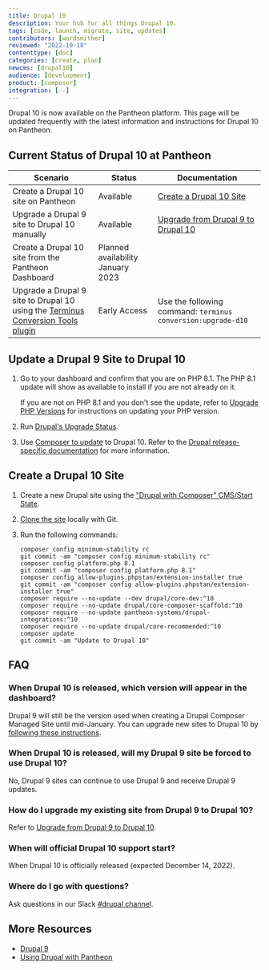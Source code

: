 ```yaml
---
title: Drupal 10
description: Your hub for all things Drupal 10.
tags: [code, launch, migrate, site, updates]
contributors: [wordsmither]
reviewed: "2022-10-18"
contenttype: [doc]
categories: [create, plan]
newcms: [drupal10]
audience: [development]
product: [composer]
integration: [--]
---
```


Drupal 10 is now available on the Pantheon platform. This page will be updated frequently with the latest information and instructions for Drupal 10 on Pantheon.

## Current Status of Drupal 10 at Pantheon

| Scenario | Status | Documentation |
|---|---|---|
| Create a Drupal 10 site on Pantheon | Available | [Create a Drupal 10 Site](/drupal-10#create-a-drupal-10-site)|
| Upgrade a Drupal 9 site to Drupal 10 manually | Available | [Upgrade from Drupal 9 to Drupal 10](/drupal-10#upgrade-a-drupal-9-site-to-drupal-10) |
| Create a Drupal 10 site from the Pantheon Dashboard | Planned availability January 2023 | |
| Upgrade a Drupal 9 site to Drupal 10 using the [Terminus Conversion Tools plugin](https://github.com/pantheon-systems/terminus-conversion-tools-plugin) | Early Access | Use the following command: `terminus conversion:upgrade-d10` |


## Update a Drupal 9 Site to Drupal 10

1. Go to your dashboard and confirm that you are on PHP 8.1. The PHP 8.1 update will show as available to install if you are not already on it.

   If you are not on PHP 8.1 and you don't see the update, refer to [Upgrade PHP Versions](https://pantheon.io/docs/guides/php/php-versions) for instructions on updating your PHP version.

1. Run [Drupal's Upgrade Status](https://www.drupal.org/project/upgrade_status).

1. Use [Composer to update](/guides/upgrade-drupal-8-ic-to-drupal-9#set-drupal-core-version) to Drupal 10. Refer to the [Drupal release-specific documentation](https://www.drupal.org/project/drupal/releases) for more information.

## Create a Drupal 10 Site

1. Create a new Drupal site using the ["Drupal with Composer" CMS/Start State](/guides/quickstart/create-new-site/).

1. [Clone the site](/guides/git/git-config#clone-your-site-codebase) locally with Git.

1. Run the following commands:

   ```bash{promptUser: user}
   composer config minimum-stability rc
   git commit -am "composer config minimum-stability rc"
   composer config platform.php 8.1
   git commit -am "composer config platform.php 8.1"
   composer config allow-plugins.phpstan/extension-installer true
   git commit -am "composer config allow-plugins.phpstan/extension-installer true"
   composer require --no-update --dev drupal/core-dev:^10
   composer require --no-update drupal/core-composer-scaffold:^10
   composer require --no-update pantheon-systems/drupal-integrations:^10
   composer require --no-update drupal/core-recommended:^10
   composer update
   git commit -am "Update to Drupal 10"
   ```

## FAQ

### When Drupal 10 is released, which version will appear in the dashboard?

Drupal 9 will still be the version used when creating a Drupal Composer Managed Site until mid-January. You can upgrade new sites to Drupal 10 by [following these instructions](/drupal-10#update-a-drupal-9-site-to-drupal-10).

### When Drupal 10 is released, will my Drupal 9 site be forced to use Drupal 10?

No, Drupal 9 sites can continue to use Drupal 9 and receive Drupal 9 updates.

### How do I upgrade my existing site from Drupal 9 to Drupal 10?

Refer to [Upgrade from Drupal 9 to Drupal 10](/drupal-10#update-a-drupal-9-site-to-drupal-10).

### When will official Drupal 10 support start?

When Drupal 10 is officially released (expected December 14, 2022).

### Where do I go with questions?

Ask questions in our Slack [#drupal channel](https://pantheon-community.slack.com/archives/CTA1621KK).

## More Resources

- [Drupal 9](/drupal-9)
- [Using Drupal with Pantheon](/develop-drupal)